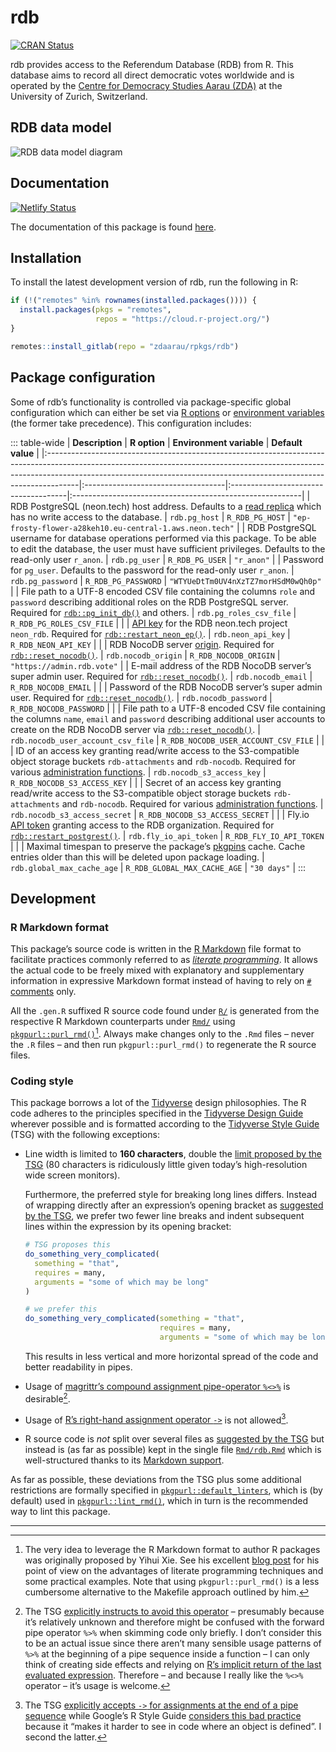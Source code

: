 # rdb

<a href="https://cran.r-project.org/package=rdb" class="pkgdown-release"><img src="https://r-pkg.org/badges/version/rdb" alt="CRAN Status" /></a>

rdb provides access to the Referendum Database (RDB) from R. This database aims to record all direct democratic votes worldwide and is operated by the [Centre for Democracy Studies Aarau (ZDA)](https://www.zdaarau.ch/en/) at the University of Zurich, Switzerland.

## RDB data model

![RDB data model diagram](https://gitlab.com/zdaarau/rpkgs/rdb/-/raw/pg/man/figures/rdb_dm.svg)

## Documentation

[![Netlify Status](https://api.netlify.com/api/v1/badges/a8c23b19-d831-4621-81a8-0a5a346c3df9/deploy-status)](https://app.netlify.com/sites/rdb-rpkg-dev/deploys)

The documentation of this package is found [here](https://rdb.rpkg.dev).

## Installation

To install the latest development version of rdb, run the following in R:

``` r
if (!("remotes" %in% rownames(installed.packages()))) {
  install.packages(pkgs = "remotes",
                   repos = "https://cloud.r-project.org/")
}

remotes::install_gitlab(repo = "zdaarau/rpkgs/rdb")
```

## Package configuration

Some of rdb’s functionality is controlled via package-specific global configuration which can either be set via [R options](https://rdrr.io/r/base/options.html) or [environment variables](https://en.wikipedia.org/wiki/Environment_variable) (the former take precedence). This configuration includes:

::: table-wide
| **Description**                                                                                                                                                                                                                                   | **R option**                       | **Environment variable**             | **Default value**                                        |
|:--------------------------------------------------------------------------------------------------------------------------------------------------------------------------------------------------------------------------------------------------|:-----------------------------------|:-------------------------------------|:---------------------------------------------------------|
| RDB PostgreSQL (neon.tech) host address. Defaults to a [read replica](https://neon.tech/docs/introduction/read-replicas) which has no write access to the database.                                                                               | `rdb.pg_host`                      | `R_RDB_PG_HOST`                      | `"ep-frosty-flower-a28keh10.eu-central-1.aws.neon.tech"` |
| RDB PostgreSQL username for database operations performed via this package. To be able to edit the database, the user must have sufficient privileges. Defaults to the read-only user `r_anon`.                                                   | `rdb.pg_user`                      | `R_RDB_PG_USER`                      | `"r_anon"`                                               |
| Password for `pg_user`. Defaults to the password for the read-only user `r_anon`.                                                                                                                                                                 | `rdb.pg_password`                  | `R_RDB_PG_PASSWORD`                  | `"WTYUeDtTm0UV4nXzTZ7morHSdM0wQh0p"`                     |
| File path to a UTF-8 encoded CSV file containing the columns `role` and `password` describing additional roles on the RDB PostgreSQL server. Required for [`rdb::pg_init_db()`](https://rdb.rpkg.dev/reference/pg_init_db.html) and others.       | `rdb.pg_roles_csv_file`            | `R_RDB_PG_ROLES_CSV_FILE`            |                                                          |
| [API key](https://neon.tech/docs/manage/api-keys) for the RDB neon.tech project `neon_rdb`. Required for [`rdb::restart_neon_ep()`](https://rdb.rpkg.dev/reference/restart_neon_ep.html).                                                         | `rdb.neon_api_key`                 | `R_RDB_NEON_API_KEY`                 |                                                          |
| RDB NocoDB server [origin](https://developer.mozilla.org/docs/Glossary/Origin). Required for [`rdb::reset_nocodb()`](https://rdb.rpkg.dev/reference/reset_nocodb.html).                                                                           | `rdb.nocodb_origin`                | `R_RDB_NOCODB_ORIGIN`                | `"https://admin.rdb.vote"`                               |
| E-mail address of the RDB NocoDB server’s super admin user. Required for [`rdb::reset_nocodb()`](https://rdb.rpkg.dev/reference/reset_nocodb.html).                                                                                               | `rdb.nocodb_email`                 | `R_RDB_NOCODB_EMAIL`                 |                                                          |
| Password of the RDB NocoDB server’s super admin user. Required for [`rdb::reset_nocodb()`](https://rdb.rpkg.dev/reference/reset_nocodb.html).                                                                                                     | `rdb.nocodb_password`              | `R_RDB_NOCODB_PASSWORD`              |                                                          |
| File path to a UTF-8 encoded CSV file containing the columns `name`, `email` and `password` describing additional user accounts to create on the RDB NocoDB server via [`rdb::reset_nocodb()`](https://rdb.rpkg.dev/reference/reset_nocodb.html). | `rdb.nocodb_user_account_csv_file` | `R_RDB_NOCODB_USER_ACCOUNT_CSV_FILE` |                                                          |
| ID of an access key granting read/write access to the S3-compatible object storage buckets `rdb-attachments` and `rdb-nocodb`. Required for various [administration functions](https://rdb.rpkg.dev/reference/#administration).                   | `rdb.nocodb_s3_access_key`         | `R_RDB_NOCODB_S3_ACCESS_KEY`         |                                                          |
| Secret of an access key granting read/write access to the S3-compatible object storage buckets `rdb-attachments` and `rdb-nocodb`. Required for various [administration functions](https://rdb.rpkg.dev/reference/#administration).               | `rdb.nocodb_s3_access_secret`      | `R_RDB_NOCODB_S3_ACCESS_SECRET`      |                                                          |
| Fly.io [API token](https://fly.io/docs/flyctl/tokens/) granting access to the RDB organization. Required for [`rdb::restart_postgrest()`](https://rdb.rpkg.dev/reference/restart_postgrest.html).                                                 | `rdb.fly_io_api_token`             | `R_RDB_FLY_IO_API_TOKEN`             |                                                          |
| Maximal timespan to preserve the package’s [pkgpins](https://pkgpins.rpkg.dev/) cache. Cache entries older than this will be deleted upon package loading.                                                                                        | `rdb.global_max_cache_age`         | `R_RDB_GLOBAL_MAX_CACHE_AGE`         | `"30 days"`                                              |
:::

## Development

### R Markdown format

This package’s source code is written in the [R Markdown](https://rmarkdown.rstudio.com/) file format to facilitate practices commonly referred to as [*literate programming*](https://en.wikipedia.org/wiki/Literate_programming). It allows the actual code to be freely mixed with explanatory and supplementary information in expressive Markdown format instead of having to rely on [`#` comments](https://cran.r-project.org/doc/manuals/r-release/R-lang.html#Comments) only.

All the `.gen.R` suffixed R source code found under [`R/`](https://gitlab.com/zdaarau/rpkgs/rdb/-/tree/pg/R/) is generated from the respective R Markdown counterparts under [`Rmd/`](https://gitlab.com/zdaarau/rpkgs/rdb/-/tree/pg/Rmd/) using [`pkgpurl::purl_rmd()`](https://pkgpurl.rpkg.dev/dev/reference/purl_rmd.html)[^1]. Always make changes only to the `.Rmd` files – never the `.R` files – and then run `pkgpurl::purl_rmd()` to regenerate the R source files.

### Coding style

This package borrows a lot of the [Tidyverse](https://www.tidyverse.org/) design philosophies. The R code adheres to the principles specified in the [Tidyverse Design Guide](https://principles.tidyverse.org/) wherever possible and is formatted according to the [Tidyverse Style Guide](https://style.tidyverse.org/) (TSG) with the following exceptions:

-   Line width is limited to **160 characters**, double the [limit proposed by the TSG](https://style.tidyverse.org/syntax.html#long-lines) (80 characters is ridiculously little given today’s high-resolution wide screen monitors).

    Furthermore, the preferred style for breaking long lines differs. Instead of wrapping directly after an expression’s opening bracket as [suggested by the TSG](https://style.tidyverse.org/syntax.html#long-lines), we prefer two fewer line breaks and indent subsequent lines within the expression by its opening bracket:

    ``` r
    # TSG proposes this
    do_something_very_complicated(
      something = "that",
      requires = many,
      arguments = "some of which may be long"
    )

    # we prefer this
    do_something_very_complicated(something = "that",
                                  requires = many,
                                  arguments = "some of which may be long")
    ```

    This results in less vertical and more horizontal spread of the code and better readability in pipes.

-   Usage of [magrittr’s compound assignment pipe-operator `%<>%`](https://magrittr.tidyverse.org/reference/compound.html) is desirable[^2].

-   Usage of [R’s right-hand assignment operator `->`](https://rdrr.io/r/base/assignOps.html) is not allowed[^3].

-   R source code is *not* split over several files as [suggested by the TSG](https://style.tidyverse.org/package-files.html) but instead is (as far as possible) kept in the single file [`Rmd/rdb.Rmd`](https://gitlab.com/zdaarau/rpkgs/rdb/-/tree/pg/Rmd/rdb.Rmd) which is well-structured thanks to its [Markdown support](#r-markdown-format).

As far as possible, these deviations from the TSG plus some additional restrictions are formally specified in [`pkgpurl::default_linters`](https://pkgpurl.rpkg.dev/reference/default_linters), which is (by default) used in [`pkgpurl::lint_rmd()`](https://pkgpurl.rpkg.dev/reference/lint_rmd), which in turn is the recommended way to lint this package.

---

[^1]: The very idea to leverage the R Markdown format to author R packages was originally proposed by Yihui Xie. See his excellent [blog post](https://yihui.name/rlp/) for his point of view on the advantages of literate programming techniques and some practical examples. Note that using `pkgpurl::purl_rmd()` is a less cumbersome alternative to the Makefile approach outlined by him.

[^2]: The TSG [explicitly instructs to avoid this operator](https://style.tidyverse.org/pipes.html#assignment-2) – presumably because it’s relatively unknown and therefore might be confused with the forward pipe operator `%>%` when skimming code only briefly. I don’t consider this to be an actual issue since there aren’t many sensible usage patterns of `%>%` at the beginning of a pipe sequence inside a function – I can only think of creating side effects and relying on [R’s implicit return of the last evaluated expression](https://rdrr.io/r/base/function.html). Therefore – and because I really like the `%<>%` operator – it’s usage is welcome.

[^3]: The TSG [explicitly accepts `->` for assignments at the end of a pipe sequence](https://style.tidyverse.org/pipes.html#assignment-2) while Google’s R Style Guide [considers this bad practice](https://google.github.io/styleguide/Rguide.html#right-hand-assignment) because it “makes it harder to see in code where an object is defined”. I second the latter.
